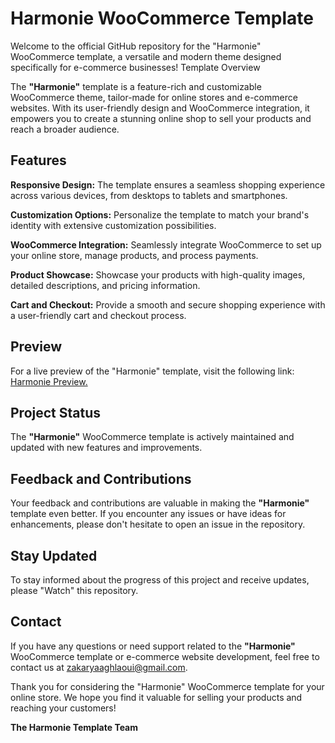 # Harmonie WooCommerce Template

Welcome to the official GitHub repository for the "Harmonie" WooCommerce template, a versatile and modern theme designed specifically for e-commerce businesses!
Template Overview

The **"Harmonie"** template is a feature-rich and customizable WooCommerce theme, tailor-made for online stores and e-commerce websites. With its user-friendly design and WooCommerce integration, it empowers you to create a stunning online shop to sell your products and reach a broader audience.

## Features

**Responsive Design:** The template ensures a seamless shopping experience across various devices, from desktops to tablets and smartphones.

**Customization Options:** Personalize the template to match your brand's identity with extensive customization possibilities.

**WooCommerce Integration:** Seamlessly integrate WooCommerce to set up your online store, manage products, and process payments.

**Product Showcase:** Showcase your products with high-quality images, detailed descriptions, and pricing information.

**Cart and Checkout:** Provide a smooth and secure shopping experience with a user-friendly cart and checkout process.

## Preview

For a live preview of the "Harmonie" template, visit the following link: [Harmonie Preview.](http://harmonie.lovestoblog.com/)

## Project Status

The **"Harmonie"** WooCommerce template is actively maintained and updated with new features and improvements.

## Feedback and Contributions

Your feedback and contributions are valuable in making the **"Harmonie"** template even better. If you encounter any issues or have ideas for enhancements, please don't hesitate to open an issue in the repository.

## Stay Updated

To stay informed about the progress of this project and receive updates, please "Watch" this repository.

## Contact

If you have any questions or need support related to the **"Harmonie"** WooCommerce template or e-commerce website development, feel free to contact us at zakaryaaghlaoui@gmail.com.

Thank you for considering the "Harmonie" WooCommerce template for your online store. We hope you find it valuable for selling your products and reaching your customers!

**The Harmonie Template Team**
